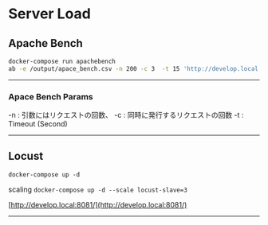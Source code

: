 # Server Load

## Apache Bench

```bash
docker-compose run apachebench
ab -e /output/apace_bench.csv -n 200 -c 3  -t 15 'http://develop.local:8000/'
```

---

### Apace Bench Params

-n : 引数にはリクエストの回数、
-c : 同時に発行するリクエストの回数
-t : Timeout (Second)

---

## Locust

`docker-compose up -d`

scaling
`docker-compose up -d --scale locust-slave=3`


[http://develop.local:8081/](http://develop.local:8081/)

---

<!--
## gatling

[http://localhost:8082/](http://localhost:8089/)
```bash
docker-compose up -d
docker-compose exec gatling gatling [-s TestClassName]
docker-compose exec gatling gatling -s TestClassName
```
-->
